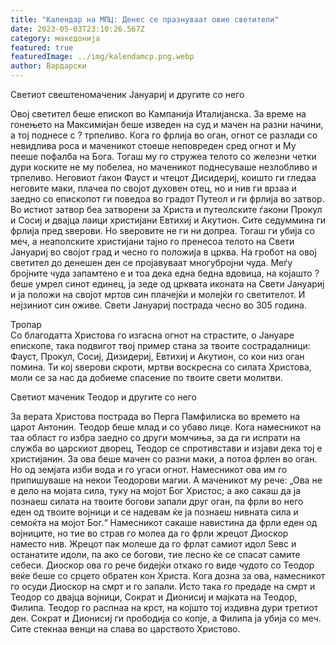 ```yaml
---
title: "Календар на МПЦ: Денес се празнуваат овие светители"
date: 2023-05-03T23:10:26.567Z
category: македонија
featured: true
featuredImage: ../img/kalendamcp.png.webp
author: Вардарски
---
```


<!--StartFragment-->

Светиот свештеномаченик Јануариј и другите со него

Овој светител беше епископ во Кампанија Италијанска. За време на гонењето на Максимијан беше изведен на суд и мачен на разни начини, а тој поднесе с ? трпеливо. Кога го фрлија во оган, огнот се разлади со невидлива роса и маченикот стоеше неповреден сред огнот и Му пееше пофалба на Бога. Тогаш му го стружеа телото со железни четки дури коските не му побелеа, но маченикот поднесуваше незлобливо и трпеливо. Неговиот ѓакон Фауст и чтецот Дисидериј, коишто ги гледаа неговите маки, плачеа по својот духовен отец, но и нив ги врзаа и заедно со епископот ги поведоа во градот Путеол и ги фрлија во затвор. Во истиот затвор беа затворени за Христа и путеолските ѓакони Прокул и Сосиј и двајца лаици христијани Евтихиј и Акутион. Сите седуммина ги фрлија пред ѕверови. Но ѕверовите не ги ни допреа. Тогаш ги убија со меч, а неаполските христијани тајно го пренесоа телото на Свети Јануариј во својот град и чесно го положија в црква. На гробот на овој светител до денешен ден се пројавуваат многубројни чуда. Меѓу бројните чуда запамтено е и тоа дека една бедна вдовица, на којашто ? беше умрел синот единец, ја зеде од црквата иконата на Свети Јануариј и ја положи на својот мртов син плачејќи и молејќи го светителот. И нејзиниот син оживе. Свети Јануариј пострада чесно во 305 година.

Тропар\
Со благодатта Христова го изгасна огнот на страстите, о Јануаре епископе, така подвигот твој пример стана за твоите сострадалници: Фауст, Прокул, Сосиј, Дизидериј, Евтихиј и Акутион, со кои низ оган помина. Ти кој ѕверови скроти, мртви воскресна со силата Христова, моли се за нас да добиеме спасение по твоите свети молитви.

Светиот маченик Теодор и другите со него

За верата Христова пострада во Перга Памфилиска во времето на царот Антонин. Теодор беше млад и со убаво лице. Кога намесникот на таа област го избра заедно со други момчиња, за да ги испрати на служба во царскиот дворец, Теодор се спротивстави и изјави дека тој е христијанин. За ова беше мачен со разни маки, а потоа фрлен во оган. Но од земјата изби вода и го угаси огнот. Намесникот ова им го припишуваше на некои Теодорови магии. А маченикот му рече: „Ова не е дело на мојата сила, туку на мојот Бог Христос; а ако сакаш да ја познаеш силата на твоите богови запали друг оган, па фрли во него еден од твоите војници и се надевам ќе ја познаеш нивната сила и семоќта на мојот Бог.“ Намесникот сакаше навистина да фрли еден од војниците, но тие во страв го молеа да го фрли жрецот Диоскор наместо нив. Жрецот пак молеше да го фрлат самиот идол Ѕевс и останатите идоли, па ако се богови, тие лесно ќе се спасат самите себеси. Диоскор ова го рече бидејќи откако го виде чудото со Теодор веќе беше со срцето обратен кон Христа. Кога дозна за ова, намесникот го осуди Диоскор на смрт и го запали. Исто така го предаде на смрт и Теодор со двајца војници, Сократ и Дионисиј и мајката на Теодор, Филипа. Теодор го распнаа на крст, на којшто тој издивна дури третиот ден. Сократ и Дионисиј ги прободија со копје, а Филипа ја убија со меч. Сите стекнаа венци на слава во царството Христово.

<!--EndFragment-->
